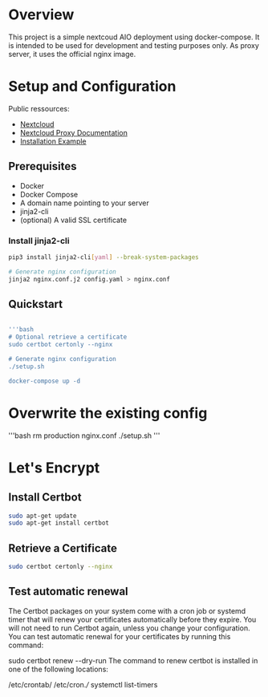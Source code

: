 # Overview

This project is a simple nextcoud AIO deployment using docker-compose. It is intended to be used for development and testing purposes only. As proxy server, it uses the official nginx image.

# Setup and Configuration

Public ressources:
- [Nextcloud](https://nextcloud.com/)
- [Nextcloud Proxy Documentation](https://github.com/nextcloud/all-in-one/blob/main/reverse-proxy.md)
- [Installation Example](https://github.com/nextcloud/all-in-one/discussions/588#discussioncomment-2811152)

## Prerequisites

- Docker
- Docker Compose
- A domain name pointing to your server
- jinja2-cli
- (optional) A valid SSL certificate

### Install jinja2-cli

```bash
pip3 install jinja2-cli[yaml] --break-system-packages

# Generate nginx configuration
jinja2 nginx.conf.j2 config.yaml > nginx.conf
```

## Quickstart

```bash

'''bash
# Optional retrieve a certificate
sudo certbot certonly --nginx

# Generate nginx configuration
./setup.sh

docker-compose up -d
```


# Overwrite the existing config

'''bash
rm production nginx.conf
./setup.sh
'''

# Let's Encrypt

## Install Certbot

```bash
sudo apt-get update
sudo apt-get install certbot
```

## Retrieve a Certificate

```bash
sudo certbot certonly --nginx
```

## Test automatic renewal

The Certbot packages on your system come with a cron job or systemd timer that will renew your certificates automatically before they expire. You will not need to run Certbot again, unless you change your configuration. You can test automatic renewal for your certificates by running this command:

sudo certbot renew --dry-run
The command to renew certbot is installed in one of the following locations:

/etc/crontab/
/etc/cron.*/*
systemctl list-timers

